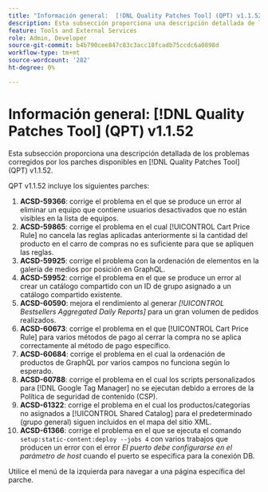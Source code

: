 ```yaml
---
title: "Información general:  [!DNL Quality Patches Tool] (QPT) v1.1.52"
description: Esta subsección proporciona una descripción detallada de los problemas corregidos por los parches disponibles en  [!DNL Quality Patches Tool] (QPT) v1.1.52.
feature: Tools and External Services
role: Admin, Developer
source-git-commit: b4b790cee847c83c3acc18fcadb75ccdc6a0898d
workflow-type: tm+mt
source-wordcount: '282'
ht-degree: 0%

---
```


# Información general: [!DNL Quality Patches Tool] (QPT) v1.1.52

Esta subsección proporciona una descripción detallada de los problemas corregidos por los parches disponibles en [!DNL Quality Patches Tool] (QPT) v1.1.52.

QPT v1.1.52 incluye los siguientes parches:

1. **ACSD-59366**: corrige el problema en el que se produce un error al eliminar un equipo que contiene usuarios desactivados que no están visibles en la lista de equipos.
1. **ACSD-59865**: corrige el problema en el cual [!UICONTROL Cart Price Rule] no cancela las reglas aplicadas anteriormente si la cantidad del producto en el carro de compras no es suficiente para que se apliquen las reglas.
1. **ACSD-59925**: corrige el problema con la ordenación de elementos en la galería de medios por posición en GraphQL.
1. **ACSD-59952**: corrige el problema en el que se produce un error al crear un catálogo compartido con un ID de grupo asignado a un catálogo compartido existente.
1. **ACSD-60590**: mejora el rendimiento al generar *[!UICONTROL Bestsellers Aggregated Daily Reports]* para un gran volumen de pedidos realizados.
1. **ACSD-60673**: corrige el problema en el que [!UICONTROL Cart Price Rule] para varios métodos de pago al cerrar la compra no se aplica correctamente al método de pago específico.
1. **ACSD-60684**: corrige el problema en el cual la ordenación de productos de GraphQL por varios campos no funciona según lo esperado.
1. **ACSD-60788**: corrige el problema en el cual los scripts personalizados para [!DNL Google Tag Manager] no se ejecutan debido a errores de la Política de seguridad de contenido (CSP).
1. **ACSD-61322**: corrige el problema en el cual los productos/categorías no asignados a [!UICONTROL Shared Catalog] para el predeterminado (grupo general) siguen incluidos en el mapa del sitio XML.
1. **ACSD-61366**: corrige el problema en el que se ejecuta el comando `setup:static-content:deploy --jobs 4` con varios trabajos que producen un error con el error *El puerto debe configurarse en el parámetro de host* cuando el puerto se especifica para la conexión DB.

Utilice el menú de la izquierda para navegar a una página específica del parche.
